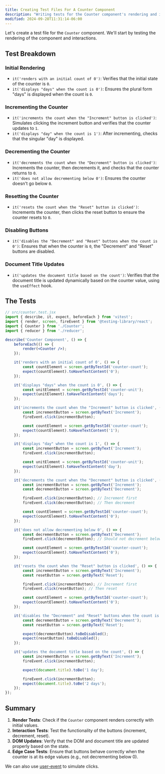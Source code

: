 ```yaml
---
title: Creating Test Files For A Counter Component
description: "Writing tests for the Counter component's rendering and interaction."
modified: 2024-09-28T11:31:14-06:00
---
```


Let's create a test file for the `Counter` component. We'll start by testing the rendering of the component and interactions.

## Test Breakdown

### Initial Rendering

- `it('renders with an initial count of 0')`: Verifies that the initial state of the counter is `0`.
- `it('displays "days" when the count is 0')`: Ensures the plural form "days" is displayed when the count is `0`.

### Incrementing the Counter

- `it('increments the count when the "Increment" button is clicked')`: Simulates clicking the increment button and verifies that the counter updates to `1`.
- `it('displays "day" when the count is 1')`: After incrementing, checks that the singular "day" is displayed.

### Decrementing the Counter

- `it('decrements the count when the "Decrement" button is clicked')`: Increments the counter, then decrements it, and checks that the counter returns to `0`.
- `it('does not allow decrementing below 0')`: Ensures the counter doesn't go below `0`.

### Resetting the Counter

- `it('resets the count when the "Reset" button is clicked')`: Increments the counter, then clicks the reset button to ensure the counter resets to `0`.

### Disabling Buttons

- `it('disables the "Decrement" and "Reset" buttons when the count is 0')`: Ensures that when the counter is `0`, the "Decrement" and "Reset" buttons are disabled.

### Document Title Updates

- `it('updates the document title based on the count')`: Verifies that the document title is updated dynamically based on the counter value, using the `useEffect` hook.

## The Tests

```jsx
// src/counter.test.jsx
import { describe, it, expect, beforeEach } from 'vitest';
import { render, screen, fireEvent } from '@testing-library/react';
import { Counter } from './Counter';
import { reducer } from './reducer';

describe('Counter Component', () => {
	beforeEach(() => {
		render(<Counter />);
	});

	it('renders with an initial count of 0', () => {
		const countElement = screen.getByTestId('counter-count');
		expect(countElement).toHaveTextContent('0');
	});

	it('displays "days" when the count is 0', () => {
		const unitElement = screen.getByTestId('counter-unit');
		expect(unitElement).toHaveTextContent('days');
	});

	it('increments the count when the "Increment" button is clicked', () => {
		const incrementButton = screen.getByText('Increment');
		fireEvent.click(incrementButton);

		const countElement = screen.getByTestId('counter-count');
		expect(countElement).toHaveTextContent('1');
	});

	it('displays "day" when the count is 1', () => {
		const incrementButton = screen.getByText('Increment');
		fireEvent.click(incrementButton);

		const unitElement = screen.getByTestId('counter-unit');
		expect(unitElement).toHaveTextContent('day');
	});

	it('decrements the count when the "Decrement" button is clicked', () => {
		const incrementButton = screen.getByText('Increment');
		const decrementButton = screen.getByText('Decrement');

		fireEvent.click(incrementButton); // Increment first
		fireEvent.click(decrementButton); // Then decrement

		const countElement = screen.getByTestId('counter-count');
		expect(countElement).toHaveTextContent('0');
	});

	it('does not allow decrementing below 0', () => {
		const decrementButton = screen.getByText('Decrement');
		fireEvent.click(decrementButton); // Should not decrement below 0

		const countElement = screen.getByTestId('counter-count');
		expect(countElement).toHaveTextContent('0');
	});

	it('resets the count when the "Reset" button is clicked', () => {
		const incrementButton = screen.getByText('Increment');
		const resetButton = screen.getByText('Reset');

		fireEvent.click(incrementButton); // Increment first
		fireEvent.click(resetButton); // Then reset

		const countElement = screen.getByTestId('counter-count');
		expect(countElement).toHaveTextContent('0');
	});

	it('disables the "Decrement" and "Reset" buttons when the count is 0', () => {
		const decrementButton = screen.getByText('Decrement');
		const resetButton = screen.getByText('Reset');

		expect(decrementButton).toBeDisabled();
		expect(resetButton).toBeDisabled();
	});

	it('updates the document title based on the count', () => {
		const incrementButton = screen.getByText('Increment');
		fireEvent.click(incrementButton);

		expect(document.title).toBe('1 day');

		fireEvent.click(incrementButton);
		expect(document.title).toBe('2 days');
	});
});
```

## Summary

1. **Render Tests**: Check if the `Counter` component renders correctly with initial values.
2. **Interaction Tests**: Test the functionality of the buttons (increment, decrement, reset).
3. **DOM Updates**: Verify that the DOM and document title are updated properly based on the state.
4. **Edge Case Tests**: Ensure that buttons behave correctly when the counter is at its edge values (e.g., not decrementing below 0).

We can also use [user-event](accident-counter-with-user-event.md) to simulate clicks.
